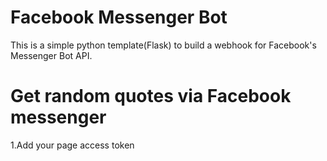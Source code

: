 # Facebook Messenger Bot
This is a simple python template(Flask) to build a webhook for Facebook's Messenger Bot API.

# Get random quotes via Facebook messenger

1.Add your page access token

